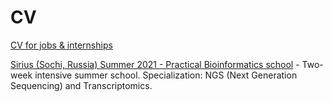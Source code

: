 # CV
[CV for jobs & internships](https://github.com/netwasted/CV/blob/main/CV%20(2).pdf)

[Sirius (Sochi, Russia) Summer 2021 - Practical Bioinformatics school](https://github.com/netwasted/CV/tree/main/SiriusBio2021) - Two-week intensive summer school. Specialization: NGS (Next Generation Sequencing) and Transcriptomics.
